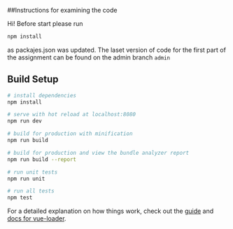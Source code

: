 ##Instructions for examining the code

Hi!
Before start please run
``` bash
npm install
```
as packajes.json was updated.
The laset version of code for the first part of the assignment can be found on the admin branch ``` admin ```


## Build Setup

``` bash
# install dependencies
npm install

# serve with hot reload at localhost:8080
npm run dev

# build for production with minification
npm run build

# build for production and view the bundle analyzer report
npm run build --report

# run unit tests
npm run unit

# run all tests
npm test
```

For a detailed explanation on how things work, check out the [guide](http://vuejs-templates.github.io/webpack/) and [docs for vue-loader](http://vuejs.github.io/vue-loader).
